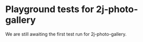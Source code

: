 # Playground tests for 2j-photo-gallery
We are still awaiting the first test run for 2j-photo-gallery.
